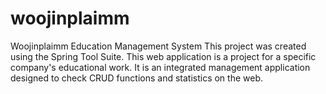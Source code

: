 # woojinplaimm
Woojinplaimm Education Management System
This project was created using the Spring Tool Suite. This web application is a project for a specific company's educational work. It is an integrated management application designed to check CRUD functions and statistics on the web.
